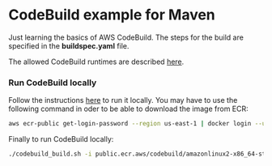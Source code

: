 # CodeBuild example for Maven

Just learning the basics of AWS CodeBuild. The steps for the build are
specified in the __buildspec.yaml__ file.

The allowed CodeBuild runtimes are described [here](https://docs.aws.amazon.com/codebuild/latest/userguide/runtime-versions.html).

### Run CodeBuild locally

Follow the instructions [here](https://docs.aws.amazon.com/codebuild/latest/userguide/use-codebuild-agent.html) to run it locally. You may have to use
the following command in oder to be able to download the image from ECR:

```bash
aws ecr-public get-login-password --region us-east-1 | docker login --username AWS --password-stdin public.ecr.aws/codebuild/amazonlinux2-x86_64-standard
```

Finally to run CodeBuild locally:
```bash
./codebuild_build.sh -i public.ecr.aws/codebuild/amazonlinux2-x86_64-standard:3.0 -a build_output
```
